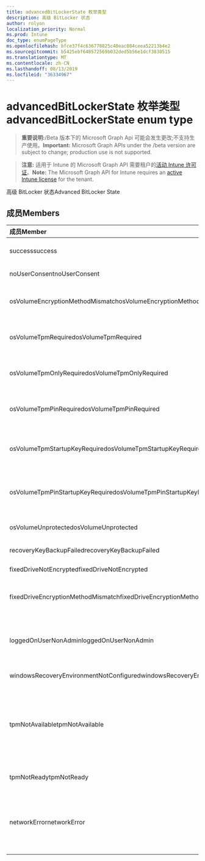 ```yaml
---
title: advancedBitLockerState 枚举类型
description: 高级 BitLocker 状态
author: rolyon
localization_priority: Normal
ms.prod: Intune
doc_type: enumPageType
ms.openlocfilehash: bfce37f4c636778825c40eac084ceea52213b4e2
ms.sourcegitcommit: b5425ebf648572569b032ded5b56e1dcf3830515
ms.translationtype: MT
ms.contentlocale: zh-CN
ms.lasthandoff: 08/13/2019
ms.locfileid: "36334967"
---
```

# <a name="advancedbitlockerstate-enum-type"></a><span data-ttu-id="fe5df-103">advancedBitLockerState 枚举类型</span><span class="sxs-lookup"><span data-stu-id="fe5df-103">advancedBitLockerState enum type</span></span>

> <span data-ttu-id="fe5df-104">**重要说明:**/Beta 版本下的 Microsoft Graph Api 可能会发生更改;不支持生产使用。</span><span class="sxs-lookup"><span data-stu-id="fe5df-104">**Important:** Microsoft Graph APIs under the /beta version are subject to change; production use is not supported.</span></span>

> <span data-ttu-id="fe5df-105">**注意:** 适用于 Intune 的 Microsoft Graph API 需要租户的[活动 Intune 许可证](https://go.microsoft.com/fwlink/?linkid=839381)。</span><span class="sxs-lookup"><span data-stu-id="fe5df-105">**Note:** The Microsoft Graph API for Intune requires an [active Intune license](https://go.microsoft.com/fwlink/?linkid=839381) for the tenant.</span></span>

<span data-ttu-id="fe5df-106">高级 BitLocker 状态</span><span class="sxs-lookup"><span data-stu-id="fe5df-106">Advanced BitLocker State</span></span>

## <a name="members"></a><span data-ttu-id="fe5df-107">成员</span><span class="sxs-lookup"><span data-stu-id="fe5df-107">Members</span></span>
|<span data-ttu-id="fe5df-108">成员</span><span class="sxs-lookup"><span data-stu-id="fe5df-108">Member</span></span>|<span data-ttu-id="fe5df-109">值</span><span class="sxs-lookup"><span data-stu-id="fe5df-109">Value</span></span>|<span data-ttu-id="fe5df-110">说明</span><span class="sxs-lookup"><span data-stu-id="fe5df-110">Description</span></span>|
|:---|:---|:---|
|<span data-ttu-id="fe5df-111">success</span><span class="sxs-lookup"><span data-stu-id="fe5df-111">success</span></span>|<span data-ttu-id="fe5df-112">0</span><span class="sxs-lookup"><span data-stu-id="fe5df-112">0</span></span>|<span data-ttu-id="fe5df-113">高级 BitLocker 状态成功</span><span class="sxs-lookup"><span data-stu-id="fe5df-113">Advanced BitLocker State Success</span></span>|
|<span data-ttu-id="fe5df-114">noUserConsent</span><span class="sxs-lookup"><span data-stu-id="fe5df-114">noUserConsent</span></span>|<span data-ttu-id="fe5df-115">1</span><span class="sxs-lookup"><span data-stu-id="fe5df-115">1</span></span>|<span data-ttu-id="fe5df-116">用户永远不同意加密</span><span class="sxs-lookup"><span data-stu-id="fe5df-116">User never gave consent for Encryption</span></span>|
|<span data-ttu-id="fe5df-117">osVolumeEncryptionMethodMismatch</span><span class="sxs-lookup"><span data-stu-id="fe5df-117">osVolumeEncryptionMethodMismatch</span></span>|<span data-ttu-id="fe5df-118">双面</span><span class="sxs-lookup"><span data-stu-id="fe5df-118">2</span></span>|<span data-ttu-id="fe5df-119">OS 卷的加密方法与策略设置的不同</span><span class="sxs-lookup"><span data-stu-id="fe5df-119">Encryption method of OS Volume is different than that set by policy</span></span>|
|<span data-ttu-id="fe5df-120">osVolumeTpmRequired</span><span class="sxs-lookup"><span data-stu-id="fe5df-120">osVolumeTpmRequired</span></span>|<span data-ttu-id="fe5df-121">4</span><span class="sxs-lookup"><span data-stu-id="fe5df-121">4</span></span>|<span data-ttu-id="fe5df-122">TPM 不用于保护 OS 卷, 但策略是必需的</span><span class="sxs-lookup"><span data-stu-id="fe5df-122">TPM not used for protection of OS volume, but is required by policy</span></span>|
|<span data-ttu-id="fe5df-123">osVolumeTpmOnlyRequired</span><span class="sxs-lookup"><span data-stu-id="fe5df-123">osVolumeTpmOnlyRequired</span></span>|<span data-ttu-id="fe5df-124">utf-8</span><span class="sxs-lookup"><span data-stu-id="fe5df-124">8</span></span>|<span data-ttu-id="fe5df-125">仅 TPM 保护未用于 OS 卷, 但策略是必需的</span><span class="sxs-lookup"><span data-stu-id="fe5df-125">TPM only protection not used for OS volume, but is required by policy</span></span>|
|<span data-ttu-id="fe5df-126">osVolumeTpmPinRequired</span><span class="sxs-lookup"><span data-stu-id="fe5df-126">osVolumeTpmPinRequired</span></span>|<span data-ttu-id="fe5df-127">位</span><span class="sxs-lookup"><span data-stu-id="fe5df-127">16</span></span>|<span data-ttu-id="fe5df-128">TPM + PIN 保护不用于 OS 卷, 但策略要求</span><span class="sxs-lookup"><span data-stu-id="fe5df-128">TPM+PIN protection not used for OS volume, but is required by policy</span></span>|
|<span data-ttu-id="fe5df-129">osVolumeTpmStartupKeyRequired</span><span class="sxs-lookup"><span data-stu-id="fe5df-129">osVolumeTpmStartupKeyRequired</span></span>|<span data-ttu-id="fe5df-130">32</span><span class="sxs-lookup"><span data-stu-id="fe5df-130">32</span></span>|<span data-ttu-id="fe5df-131">TPM + 启动密钥保护不用于 OS 卷, 但策略要求</span><span class="sxs-lookup"><span data-stu-id="fe5df-131">TPM+Startup Key protection not used for OS volume, but is required by policy</span></span>|
|<span data-ttu-id="fe5df-132">osVolumeTpmPinStartupKeyRequired</span><span class="sxs-lookup"><span data-stu-id="fe5df-132">osVolumeTpmPinStartupKeyRequired</span></span>|<span data-ttu-id="fe5df-133">64</span><span class="sxs-lookup"><span data-stu-id="fe5df-133">64</span></span>|<span data-ttu-id="fe5df-134">TPM + PIN + 启动密钥不用于 OS 卷, 但策略是必需的</span><span class="sxs-lookup"><span data-stu-id="fe5df-134">TPM+PIN+Startup Key not used for OS volume, but is required by policy</span></span>|
|<span data-ttu-id="fe5df-135">osVolumeUnprotected</span><span class="sxs-lookup"><span data-stu-id="fe5df-135">osVolumeUnprotected</span></span>|<span data-ttu-id="fe5df-136">128</span><span class="sxs-lookup"><span data-stu-id="fe5df-136">128</span></span>|<span data-ttu-id="fe5df-137">检测到未受保护的 OS 卷</span><span class="sxs-lookup"><span data-stu-id="fe5df-137">Un-protected OS Volume was detected</span></span>|
|<span data-ttu-id="fe5df-138">recoveryKeyBackupFailed</span><span class="sxs-lookup"><span data-stu-id="fe5df-138">recoveryKeyBackupFailed</span></span>|<span data-ttu-id="fe5df-139">256</span><span class="sxs-lookup"><span data-stu-id="fe5df-139">256</span></span>|<span data-ttu-id="fe5df-140">恢复密钥备份失败</span><span class="sxs-lookup"><span data-stu-id="fe5df-140">Recovery key backup failed</span></span>|
|<span data-ttu-id="fe5df-141">fixedDriveNotEncrypted</span><span class="sxs-lookup"><span data-stu-id="fe5df-141">fixedDriveNotEncrypted</span></span>|<span data-ttu-id="fe5df-142">512</span><span class="sxs-lookup"><span data-stu-id="fe5df-142">512</span></span>|<span data-ttu-id="fe5df-143">固定驱动器未加密</span><span class="sxs-lookup"><span data-stu-id="fe5df-143">Fixed Drive not encrypted</span></span>|
|<span data-ttu-id="fe5df-144">fixedDriveEncryptionMethodMismatch</span><span class="sxs-lookup"><span data-stu-id="fe5df-144">fixedDriveEncryptionMethodMismatch</span></span>|<span data-ttu-id="fe5df-145">1024</span><span class="sxs-lookup"><span data-stu-id="fe5df-145">1024</span></span>|<span data-ttu-id="fe5df-146">固定驱动器的加密方法与策略设置不同</span><span class="sxs-lookup"><span data-stu-id="fe5df-146">Encryption method of Fixed Drive is different than that set by policy</span></span>|
|<span data-ttu-id="fe5df-147">loggedOnUserNonAdmin</span><span class="sxs-lookup"><span data-stu-id="fe5df-147">loggedOnUserNonAdmin</span></span>|<span data-ttu-id="fe5df-148">2048</span><span class="sxs-lookup"><span data-stu-id="fe5df-148">2048</span></span>|<span data-ttu-id="fe5df-149">登录用户是非管理员的。这需要将 "AllowStandardUserEncryption" 策略设置为1</span><span class="sxs-lookup"><span data-stu-id="fe5df-149">Logged on user is non-admin. This requires “AllowStandardUserEncryption” policy set to 1</span></span>|
|<span data-ttu-id="fe5df-150">windowsRecoveryEnvironmentNotConfigured</span><span class="sxs-lookup"><span data-stu-id="fe5df-150">windowsRecoveryEnvironmentNotConfigured</span></span>|<span data-ttu-id="fe5df-151">4096</span><span class="sxs-lookup"><span data-stu-id="fe5df-151">4096</span></span>|<span data-ttu-id="fe5df-152">未配置 WinRE</span><span class="sxs-lookup"><span data-stu-id="fe5df-152">WinRE is not configured</span></span>|
|<span data-ttu-id="fe5df-153">tpmNotAvailable</span><span class="sxs-lookup"><span data-stu-id="fe5df-153">tpmNotAvailable</span></span>|<span data-ttu-id="fe5df-154">8192</span><span class="sxs-lookup"><span data-stu-id="fe5df-154">8192</span></span>|<span data-ttu-id="fe5df-155">TPM 对 BitLocker 不可用。</span><span class="sxs-lookup"><span data-stu-id="fe5df-155">TPM is not available for BitLocker.</span></span> <span data-ttu-id="fe5df-156">这意味着 TPM 不存在, 或者设置了 TPM 不可用注册表替代, 或者主机 OS 位于便携/罗马盘上</span><span class="sxs-lookup"><span data-stu-id="fe5df-156">This means TPM is not present, or TPM unavailable registry override is set or host OS is on portable/rome-able drive</span></span>|
|<span data-ttu-id="fe5df-157">tpmNotReady</span><span class="sxs-lookup"><span data-stu-id="fe5df-157">tpmNotReady</span></span>|<span data-ttu-id="fe5df-158">16384</span><span class="sxs-lookup"><span data-stu-id="fe5df-158">16384</span></span>|<span data-ttu-id="fe5df-159">TPM 尚未准备好用于 BitLocker</span><span class="sxs-lookup"><span data-stu-id="fe5df-159">TPM is not ready for BitLocker</span></span>|
|<span data-ttu-id="fe5df-160">networkError</span><span class="sxs-lookup"><span data-stu-id="fe5df-160">networkError</span></span>|<span data-ttu-id="fe5df-161">32768</span><span class="sxs-lookup"><span data-stu-id="fe5df-161">32768</span></span>|<span data-ttu-id="fe5df-162">网络不可用。</span><span class="sxs-lookup"><span data-stu-id="fe5df-162">Network not available.</span></span> <span data-ttu-id="fe5df-163">这是恢复密钥备份所必需的。</span><span class="sxs-lookup"><span data-stu-id="fe5df-163">This is required for recovery key backup.</span></span> <span data-ttu-id="fe5df-164">此报告适用于支持驱动器加密的设备</span><span class="sxs-lookup"><span data-stu-id="fe5df-164">This is reported for Drive Encryption capable devices</span></span>|



